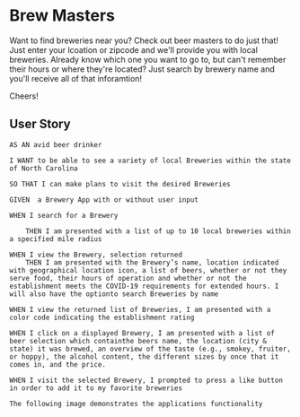 # Brew Masters

Want to find breweries near you? Check out beer masters to do just that! Just enter your lcoation or zipcode and we'll provide you with local breweries. Already know which one you want to go to, but can't remember their hours or where they're located? Just search by brewery name and you'll receive all of that inforamtion!

Cheers!

## User Story

```
AS AN avid beer drinker

I WANT to be able to see a variety of local Breweries within the state of North Carolina

SO THAT I can make plans to visit the desired Breweries

GIVEN  a Brewery App with or without user input

WHEN I search for a Brewery

    THEN I am presented with a list of up to 10 local breweries within a specified mile radius

WHEN I view the Brewery, selection returned
    THEN I am presented with the Brewery’s name, location indicated with geographical location icon, a list of beers, whether or not they serve food, their hours of operation and whether or not the establishment meets the COVID-19 requirements for extended hours. I will also have the optionto search Breweries by name

WHEN I view the returned list of Breweries, I am presented with a color code indicating the establishment rating

WHEN I click on a displayed Brewery, I am presented with a list of beer selection which containthe beers name, the location (city & state) it was brewed, an overview of the taste (e.g., smokey, fruiter, or hoppy), the alcohol content, the different sizes by once that it comes in, and the price.

WHEN I visit the selected Brewery, I prompted to press a like button in order to add it to my favorite breweries

The following image demonstrates the applications functionality
```
